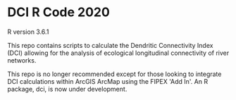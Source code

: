 # DCI R Code 2020
 R version 3.6.1

This repo contains scripts to calculate the Dendritic Connectivity Index (DCI) allowing for the analysis of ecological longitudinal connectivity of river networks. 

This repo is no longer recommended except for those looking to integrate DCI calculations within ArcGIS ArcMap using the FIPEX 'Add In'. An R package, dci, is now under development. 
